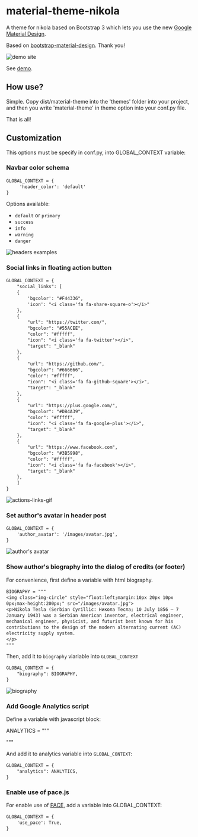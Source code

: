 # material-theme-nikola
A theme for nikola based on Bootstrap 3 which lets you use the new [Google Material Design](http://www.google.com/design/spec/material-design/).

Based on [bootstrap-material-design](https://github.com/FezVrasta/bootstrap-material-design). Thank you!

![demo site](https://github.com/matuu/material-theme-nikola/blob/master/screenshots/screenshot-default.png)

See [demo](http://matuu.github.io/material-theme-nikola/).

## How use?

Simple. Copy dist/material-theme into the 'themes' folder into your project, and then you write 'material-theme' in theme option into your conf.py file.

That is all!

## Customization

This options must be specify in conf.py, into GLOBAL_CONTEXT variable:

### Navbar color schema 

    GLOBAL_CONTEXT = {                                                               
         'header_color': 'default'                                                    
    }

Options available:

* `default` or `primary`
* `success`
* `info`
* `warning`
* `danger`

![headers examples](https://github.com/matuu/material-theme-nikola/blob/master/screenshots/navbars.png)


### Social links in floating action button

    GLOBAL_CONTEXT = {
        "social_links": [
        {
            'bgcolor': "#F44336",
            'icon': "<i class='fa fa-share-square-o'></i>"
        },
        {
            "url": "https://twitter.com/",
            "bgcolor": "#55ACEE",
            "color": "#fffff",
            "icon": "<i class='fa fa-twitter'></i>",
            "target": "_blank"
        },
        {
            "url": "https://github.com/",
            "bgcolor": "#666666",
            "color": "#fffff",
            "icon": "<i class='fa fa-github-square'></i>",
            "target": "_blank"
        },
        {
            "url": "https://plus.google.com/",
            "bgcolor": "#DB4A39",
            "color": "#fffff",
            "icon": "<i class='fa fa-google-plus'></i>",
            "target": "_blank"
        },
        {
            "url": "https://www.facebook.com",
            "bgcolor": "#3B5998",
            "color": "#fffff",
            "icon": "<i class='fa fa-facebook'></i>",
            "target": "_blank"
        },
        ]
    }
    
![actions-links-gif](https://github.com/matuu/material-theme-nikola/blob/master/screenshots/actions-links.gif)


### Set author's avatar in header post

    GLOBAL_CONTEXT = {
        'author_avatar': '/images/avatar.jpg',
    }
    
![author's avatar](https://github.com/matuu/material-theme-nikola/blob/master/screenshots/avatar_author.png)


### Show author's biography into the dialog of credits (or footer)

For convenience, first define a variable with html biography.

    BIOGRAPHY = """
    <img class="img-circle" style="float:left;margin:10px 20px 10px 0px;max-height:200px;" src="/images/avatar.jpg">
    <p>Nikola Tesla (Serbian Cyrillic: Никола Тесла; 10 July 1856 – 7 January 1943) was a Serbian American inventor, electrical engineer, mechanical engineer, physicist, and futurist best known for his contributions to the design of the modern alternating current (AC) electricity supply system.
    </p>
    """
    
Then, add it to `biography` viariable into `GLOBAL_CONTEXT`

    GLOBAL_CONTEXT = {
        "biography": BIOGRAPHY,
    }

![biography](https://github.com/matuu/material-theme-nikola/blob/master/screenshots/biography-demo.png)

### Add Google Analytics script

Define a variable with javascript block:
 
ANALYTICS = """
<script>
  (function(i,s,o,g,r,a,m){i['GoogleAnalyticsObject']=r;i[r]=i[r]||function(){
  (i[r].q=i[r].q||[]).push(arguments)},i[r].l=1*new Date();a=s.createElement(o),
  m=s.getElementsByTagName(o)[0];a.async=1;a.src=g;m.parentNode.insertBefore(a,m)
  })(window,document,'script','//www.google-analytics.com/analytics.js','ga');
  ga('create', 'XX-XXXXXXXXX-X', 'auto');
  ga('send', 'pageview');
</script>
"""

And add it to analytics variable into `GLOBAL_CONTEXT`:

    GLOBAL_CONTEXT = {
        "analytics": ANALYTICS,
    }


### Enable use of pace.js

For enable use of [PACE](http://github.hubspot.com/pace/docs/welcome/), add a variable into GLOBAL_CONTEXT:

    GLOBAL_CONTEXT = {
        'use_pace': True,
    }

